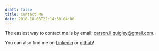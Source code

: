 ```yaml
---
draft: false
title: Contact Me
date: 2018-10-03T22:14:30-04:00
---
```


The easiest way to contact me is by email: carson.ll.quigley@gmail.com.  
  
You can also find me on [Linkedin](https://www.linkedin.com/in/quigley-c) or [github](https://github.com/quigley-c)!

